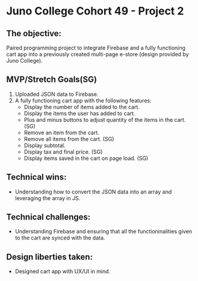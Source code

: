 # Juno College Cohort 49 - Project 2

## The objective: 

Paired programming project to integrate Firebase and a fully functioning cart app into a previously created multi-page e-store (design provided by Juno College). 

## MVP/Stretch Goals(SG)

1. Uploaded JSON data to Firebase.
2. A fully functioning cart app with the following features:
    - Display the number of items added to the cart.
    - Display the items the user has added to cart. 
    - Plus and minus buttons to adjust quantity of the items in the cart. (SG)
    - Remove an item from the cart.
    - Remove all items from the cart. (SG)
    - Display subtotal.
    - Display tax and final price. (SG)
    - Display items saved in the cart on page load. (SG)

## Technical wins: 

- Understanding how to convert the JSON data into an array and leveraging the array in JS. 

## Technical challenges: 

- Understanding Firebase and ensuring that all the functioninalities given to the cart are synced with the data. 

## Design liberties taken: 

- Designed cart app with UX/UI in mind. 



